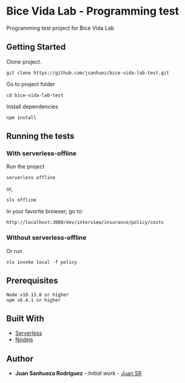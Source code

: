 # Bice Vida Lab - Programming test

Programming test project for Bice Vida Lab

## Getting Started

Clone project.

```
git clone https://github.com/jsanhuez/bice-vida-lab-test.git
```

Go to project folder

```
cd bice-vida-lab-test
```

Install dependencies

```
npm install
```

## Running the tests

### With serverless-offline
Run the project

```
serverless offline
```
or,

```
sls offline
```

In your favorite browser, go to:

```
http://localhost:3000/dev/interview/insurance/policy/costs
```

### Without serverless-offline

Or run

```
sls invoke local -f policy
```

## Prerequisites

```
Node v10.13.0 or higher
npm v6.4.1 or higher
```

## Built With

* [Serverless](​https://serverless.com​)
* [Nodejs](https://nodejs.org)


## Author

* **Juan Sanhueza Rodríguez** - *Initial work* - [Juan SR](https://github.com/jsanhuez)